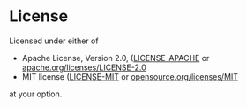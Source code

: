# License

Licensed under either of

* Apache License, Version 2.0, ([LICENSE-APACHE] or [apache.org/licenses/LICENSE-2.0]
* MIT license ([LICENSE-MIT] or [opensource.org/licenses/MIT]

at your option.

[LICENSE-APACHE]: https://github.com/cargo-generate/cargo-generate/blob/main/LICENSE-APACHE
[apache.org/licenses/LICENSE-2.0]: https://www.apache.org/licenses/LICENSE-2.0
[LICENSE-MIT]: https://github.com/cargo-generate/cargo-generate/blob/main/LICENSE-MIT
[opensource.org/licenses/MIT]: https://opensource.org/licenses/MIT
